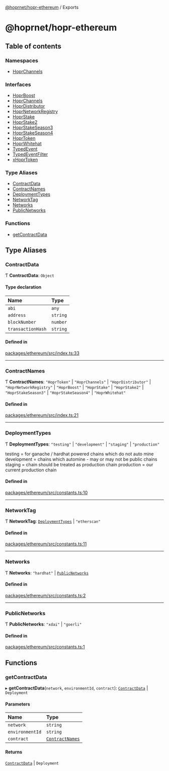 [@hoprnet/hopr-ethereum](README.md) / Exports

# @hoprnet/hopr-ethereum

## Table of contents

### Namespaces

- [HoprChannels](modules/HoprChannels.md)

### Interfaces

- [HoprBoost](interfaces/HoprBoost.md)
- [HoprChannels](interfaces/HoprChannels-1.md)
- [HoprDistributor](interfaces/HoprDistributor.md)
- [HoprNetworkRegistry](interfaces/HoprNetworkRegistry.md)
- [HoprStake](interfaces/HoprStake.md)
- [HoprStake2](interfaces/HoprStake2.md)
- [HoprStakeSeason3](interfaces/HoprStakeSeason3.md)
- [HoprStakeSeason4](interfaces/HoprStakeSeason4.md)
- [HoprToken](interfaces/HoprToken.md)
- [HoprWhitehat](interfaces/HoprWhitehat.md)
- [TypedEvent](interfaces/TypedEvent.md)
- [TypedEventFilter](interfaces/TypedEventFilter.md)
- [xHoprToken](interfaces/xHoprToken.md)

### Type Aliases

- [ContractData](modules.md#contractdata)
- [ContractNames](modules.md#contractnames)
- [DeploymentTypes](modules.md#deploymenttypes)
- [NetworkTag](modules.md#networktag)
- [Networks](modules.md#networks)
- [PublicNetworks](modules.md#publicnetworks)

### Functions

- [getContractData](modules.md#getcontractdata)

## Type Aliases

### ContractData

Ƭ **ContractData**: `Object`

#### Type declaration

| Name | Type |
| :------ | :------ |
| `abi` | `any` |
| `address` | `string` |
| `blockNumber` | `number` |
| `transactionHash` | `string` |

#### Defined in

[packages/ethereum/src/index.ts:33](https://github.com/hoprnet/hoprnet/blob/master/packages/ethereum/src/index.ts#L33)

___

### ContractNames

Ƭ **ContractNames**: ``"HoprToken"`` \| ``"HoprChannels"`` \| ``"HoprDistributor"`` \| ``"HoprNetworkRegistry"`` \| ``"HoprBoost"`` \| ``"HoprStake"`` \| ``"HoprStake2"`` \| ``"HoprStakeSeason3"`` \| ``"HoprStakeSeason4"`` \| ``"HoprWhitehat"``

#### Defined in

[packages/ethereum/src/index.ts:21](https://github.com/hoprnet/hoprnet/blob/master/packages/ethereum/src/index.ts#L21)

___

### DeploymentTypes

Ƭ **DeploymentTypes**: ``"testing"`` \| ``"development"`` \| ``"staging"`` \| ``"production"``

testing = for ganache / hardhat powered chains which do not auto mine
development = chains which automine - may or may not be public chains
staging = chain should be treated as production chain
production = our current production chain

#### Defined in

[packages/ethereum/src/constants.ts:10](https://github.com/hoprnet/hoprnet/blob/master/packages/ethereum/src/constants.ts#L10)

___

### NetworkTag

Ƭ **NetworkTag**: [`DeploymentTypes`](modules.md#deploymenttypes) \| ``"etherscan"``

#### Defined in

[packages/ethereum/src/constants.ts:11](https://github.com/hoprnet/hoprnet/blob/master/packages/ethereum/src/constants.ts#L11)

___

### Networks

Ƭ **Networks**: ``"hardhat"`` \| [`PublicNetworks`](modules.md#publicnetworks)

#### Defined in

[packages/ethereum/src/constants.ts:2](https://github.com/hoprnet/hoprnet/blob/master/packages/ethereum/src/constants.ts#L2)

___

### PublicNetworks

Ƭ **PublicNetworks**: ``"xdai"`` \| ``"goerli"``

#### Defined in

[packages/ethereum/src/constants.ts:1](https://github.com/hoprnet/hoprnet/blob/master/packages/ethereum/src/constants.ts#L1)

## Functions

### getContractData

▸ **getContractData**(`network`, `environmentId`, `contract`): [`ContractData`](modules.md#contractdata) \| `Deployment`

#### Parameters

| Name | Type |
| :------ | :------ |
| `network` | `string` |
| `environmentId` | `string` |
| `contract` | [`ContractNames`](modules.md#contractnames) |

#### Returns

[`ContractData`](modules.md#contractdata) \| `Deployment`
